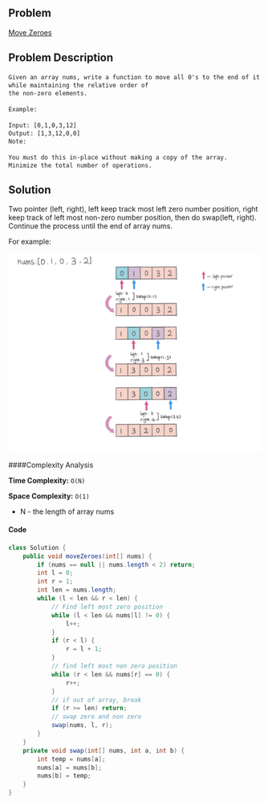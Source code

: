 ## Problem
[Move Zeroes](https://leetcode.com/explore/challenge/card/30-day-leetcoding-challenge/528/week-1/3286/)

## Problem Description
```
Given an array nums, write a function to move all 0's to the end of it while maintaining the relative order of 
the non-zero elements.

Example:

Input: [0,1,0,3,12]
Output: [1,3,12,0,0]
Note:

You must do this in-place without making a copy of the array.
Minimize the total number of operations.
```

## Solution
Two pointer (left, right), left keep track most left zero number position, right keep track of left most non-zero number position,
then do swap(left, right). 
Continue the process until the end of array nums.

For example: 

![Move Zeroes](../../assets/leetcode/move-zeroes.png)

####Complexity Analysis

**Time Complexity:** `O(N)`

**Space Complexity:** `O(1)`

- N - the length of array nums

#### Code

```java
class Solution {
    public void moveZeroes(int[] nums) {
        if (nums == null || nums.length < 2) return;
        int l = 0;
        int r = 1;
        int len = nums.length;
        while (l < len && r < len) {
            // Find left most zero position
            while (l < len && nums[l] != 0) {
                l++;
            }
            if (r < l) {
                r = l + 1;
            }
            // find left most non zero position
            while (r < len && nums[r] == 0) {
                r++;
            }
            // if out of array, break
            if (r >= len) return;
            // swap zero and non zero
            swap(nums, l, r);
        }
    }
    private void swap(int[] nums, int a, int b) {
        int temp = nums[a];
        nums[a] = nums[b];
        nums[b] = temp;
    }
}
```
